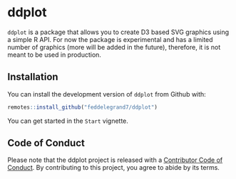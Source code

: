 
# ddplot

<!-- badges: start -->
<!-- badges: end -->

`ddplot` is a package that allows you to create D3 based SVG graphics using a simple R API. For now the package is experimental and has a limited number of graphics (more will be added in the future), therefore, it is not meant to be used in production. 

## Installation

You can install the development version of `ddplot` from Github with:

``` r
remotes::install_github("feddelegrand7/ddplot")
```

You can get started in the `Start` vignette.

## Code of Conduct

Please note that the ddplot project is released with a [Contributor Code of Conduct](https://contributor-covenant.org/version/2/0/CODE_OF_CONDUCT.html). By contributing to this project, you agree to abide by its terms.
